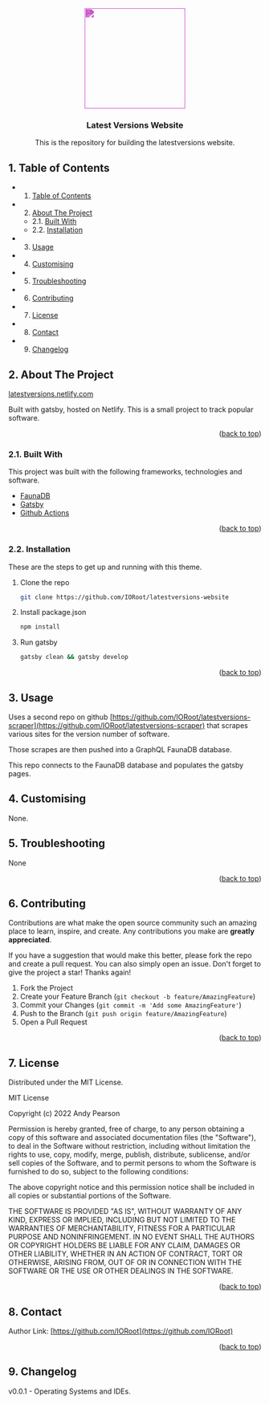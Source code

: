 

<div id="top"></div>

<div align="center">

<div style="filter: invert(15%) sepia(72%) saturate(6382%) hue-rotate(272deg) brightness(85%) contrast(91%);">
<img src="https://cdn.jsdelivr.net/npm/@mdi/svg@6.7.96/svg/gatsby.svg" style="width:200px;"/>
</div>

<h3 align="center">Latest Versions Website</h3>

<p align="center">
This is the repository for building the latestversions website.
</p>    
</div>

##  1. <a name='TableofContents'></a>Table of Contents


* 1. [Table of Contents](#TableofContents)
* 2. [About The Project](#AboutTheProject)
	* 2.1. [Built With](#BuiltWith)
	* 2.2. [Installation](#Installation)
* 3. [Usage](#Usage)
* 4. [ Customising](#Customising)
* 5. [Troubleshooting](#Troubleshooting)
* 6. [Contributing](#Contributing)
* 7. [License](#License)
* 8. [Contact](#Contact)
* 9. [Changelog](#Changelog)


##  2. <a name='AboutTheProject'></a>About The Project

[latestversions.netlify.com](latestversions.netlify.com)

Built with gatsby, hosted on Netlify. This is a small project to track popular software.

<p align="right">(<a href="#top">back to top</a>)</p>


###  2.1. <a name='BuiltWith'></a>Built With

This project was built with the following frameworks, technologies and software.

- [FaunaDB](https://fauna.com/)
- [Gatsby](https://www.gatsbyjs.com/)
- [Github Actions](https://github.com/features/actions)

<p align="right">(<a href="#top">back to top</a>)</p>


###  2.2. <a name='Installation'></a>Installation

These are the steps to get up and running with this theme.

1. Clone the repo 
    ```sh
    git clone https://github.com/IORoot/latestversions-website
    ```
2. Install package.json
    ```sh
    npm install
    ```
3. Run gatsby
    ```sh
    gatsby clean && gatsby develop
    ```


<p align="right">(<a href="#top">back to top</a>)</p>


##  3. <a name='Usage'></a>Usage

Uses a second repo on github [https://github.com/IORoot/latestversions-scraper](https://github.com/IORoot/latestversions-scraper) that scrapes various sites for the version number of software.

Those scrapes are then pushed into a GraphQL FaunaDB database.

This repo connects to the FaunaDB database and populates the gatsby pages.


##  4. <a name='Customising'></a> Customising

None.

##  5. <a name='Troubleshooting'></a>Troubleshooting

None

<p align="right">(<a href="#top">back to top</a>)</p>


##  6. <a name='Contributing'></a>Contributing

Contributions are what make the open source community such an amazing place to learn, inspire, and create. Any contributions you make are **greatly appreciated**.

If you have a suggestion that would make this better, please fork the repo and create a pull request. You can also simply open an issue.
Don't forget to give the project a star! Thanks again!

1. Fork the Project
2. Create your Feature Branch (`git checkout -b feature/AmazingFeature`)
3. Commit your Changes (`git commit -m 'Add some AmazingFeature'`)
4. Push to the Branch (`git push origin feature/AmazingFeature`)
5. Open a Pull Request

<p align="right">(<a href="#top">back to top</a>)</p>



##  7. <a name='License'></a>License

Distributed under the MIT License.

MIT License

Copyright (c) 2022 Andy Pearson

Permission is hereby granted, free of charge, to any person obtaining a copy
of this software and associated documentation files (the "Software"), to deal
in the Software without restriction, including without limitation the rights
to use, copy, modify, merge, publish, distribute, sublicense, and/or sell
copies of the Software, and to permit persons to whom the Software is
furnished to do so, subject to the following conditions:

The above copyright notice and this permission notice shall be included in all
copies or substantial portions of the Software.

THE SOFTWARE IS PROVIDED "AS IS", WITHOUT WARRANTY OF ANY KIND, EXPRESS OR
IMPLIED, INCLUDING BUT NOT LIMITED TO THE WARRANTIES OF MERCHANTABILITY,
FITNESS FOR A PARTICULAR PURPOSE AND NONINFRINGEMENT. IN NO EVENT SHALL THE
AUTHORS OR COPYRIGHT HOLDERS BE LIABLE FOR ANY CLAIM, DAMAGES OR OTHER
LIABILITY, WHETHER IN AN ACTION OF CONTRACT, TORT OR OTHERWISE, ARISING FROM,
OUT OF OR IN CONNECTION WITH THE SOFTWARE OR THE USE OR OTHER DEALINGS IN THE
SOFTWARE.

<p align="right">(<a href="#top">back to top</a>)</p>



##  8. <a name='Contact'></a>Contact

Author Link: [https://github.com/IORoot](https://github.com/IORoot)

<p align="right">(<a href="#top">back to top</a>)</p>

##  9. <a name='Changelog'></a>Changelog

v0.0.1 - Operating Systems and IDEs.
